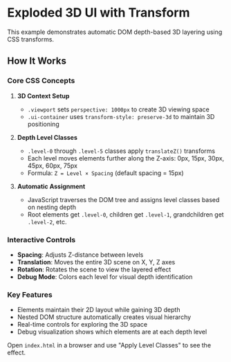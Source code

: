 # Exploded 3D UI with Transform

This example demonstrates automatic DOM depth-based 3D layering using CSS transforms.

## How It Works

### Core CSS Concepts

1. **3D Context Setup**
   - `.viewport` sets `perspective: 1000px` to create 3D viewing space
   - `.ui-container` uses `transform-style: preserve-3d` to maintain 3D positioning

2. **Depth Level Classes**
   - `.level-0` through `.level-5` classes apply `translateZ()` transforms
   - Each level moves elements further along the Z-axis: 0px, 15px, 30px, 45px, 60px, 75px
   - Formula: `Z = Level × Spacing` (default spacing = 15px)

3. **Automatic Assignment**
   - JavaScript traverses the DOM tree and assigns level classes based on nesting depth
   - Root elements get `.level-0`, children get `.level-1`, grandchildren get `.level-2`, etc.

### Interactive Controls

- **Spacing**: Adjusts Z-distance between levels
- **Translation**: Moves the entire 3D scene on X, Y, Z axes  
- **Rotation**: Rotates the scene to view the layered effect
- **Debug Mode**: Colors each level for visual depth identification

### Key Features

- Elements maintain their 2D layout while gaining 3D depth
- Nested DOM structure automatically creates visual hierarchy
- Real-time controls for exploring the 3D space
- Debug visualization shows which elements are at each depth level

Open `index.html` in a browser and use "Apply Level Classes" to see the effect.